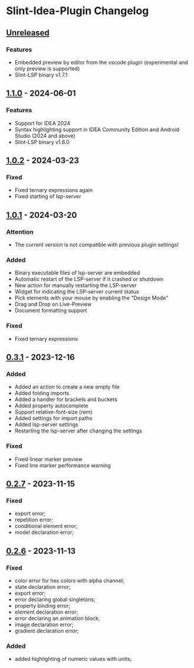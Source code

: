 <!-- Keep a Changelog guide -> https://keepachangelog.com -->

# Slint-Idea-Plugin Changelog

## [Unreleased]

### Features

- Embedded preview by editor from the vscode plugin (experimental and only preview is supported)
- Slint-LSP binary v1.7.1

## [1.1.0] - 2024-06-01

### Features

- Support for IDEA 2024
- Syntax highlighting support in IDEA Community Edition and Android Studio (2024 and above)
- Slint-LSP binary v1.6.0

## [1.0.2] - 2024-03-23

### Fixed

- Fixed ternary expressions again
- Fixed starting of lsp-server

## [1.0.1] - 2024-03-20

### Attention

- The current version is not compatible with previous plugin settings!

### Added

- Binary executable files of lsp-server are embedded
- Automatic restart of the LSP-server if it crashed or shutdown
- New action for manually restarting the LSP-server
- Widget for indicating the LSP-server current status
- Pick elements with your mouse by enabling the "Design Mode"
- Drag and Drop on Live-Preview
- Document formatting support

### Fixed

- Fixed ternary expressions

## [0.3.1] - 2023-12-16

### Added

- Added an action to create a new empty file
- Added folding imports
- Added a handler for brackets and buckets
- Added property autocomplete
- Support relative-font-size (rem)
- Added settings for import paths
- Added lsp-server settings
- Restarting the lsp-server after changing the settings

### Fixed

- Fixed linear marker preview
- Fixed line marker performance warning

## [0.2.7] - 2023-11-15

### Fixed

- export error; 
- repetition error; 
- conditional element error; 
- model declaration error;

## [0.2.6] - 2023-11-13

### Fixed

- color error for hex colors with alpha channel;
- state declaration error;
- export error;
- error declaring global singletons;
- property binding error;
- element declaration error;
- error declaring an animation block;
- image declaration error;
- gradient declaration error;

### Added

- added highlighting of numeric values with units;

[Unreleased]: https://github.com/kizeevov/slint-idea-plugin/compare/v1.1.0...HEAD
[1.1.0]: https://github.com/kizeevov/slint-idea-plugin/compare/v1.0.2...v1.1.0
[1.0.2]: https://github.com/kizeevov/slint-idea-plugin/compare/v1.0.1...v1.0.2
[1.0.1]: https://github.com/kizeevov/slint-idea-plugin/compare/v0.3.1...v1.0.1
[0.3.1]: https://github.com/kizeevov/slint-idea-plugin/compare/v0.2.7...v0.3.1
[0.2.7]: https://github.com/kizeevov/slint-idea-plugin/compare/v0.2.6...v0.2.7
[0.2.6]: https://github.com/kizeevov/slint-idea-plugin/commits/v0.2.6
